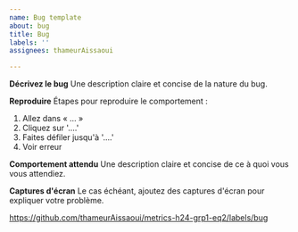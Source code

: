 ```yaml
---
name: Bug template
about: bug
title: Bug
labels: ''
assignees: thameurAissaoui

---
```


**Décrivez le bug**
Une description claire et concise de la nature du bug.

**Reproduire**
Étapes pour reproduire le comportement :
1. Allez dans « … »
2. Cliquez sur '....'
3. Faites défiler jusqu'à '....'
4. Voir erreur

**Comportement attendu**
Une description claire et concise de ce à quoi vous vous attendiez.

**Captures d'écran**
Le cas échéant, ajoutez des captures d'écran pour expliquer votre problème.

https://github.com/thameurAissaoui/metrics-h24-grp1-eq2/labels/bug
